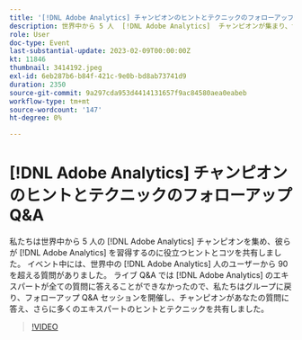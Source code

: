 ```yaml
---
title: '[!DNL Adobe Analytics] チャンピオンのヒントとテクニックのフォローアップ Q&A'
description: 世界中から 5 人  [!DNL Adobe Analytics]  チャンピオンが集まり、世界中のユーザーをマスターするのに役立つヒントやコツを  [!DNL Adobe Analytics]. During the event, over 90 questions were asked by [!DNL Adobe Analytics]  供しました。 ライブ Q&A では  [!DNL Adobe Analytics]  のエキスパートが全ての質問に答えることができなかったので、私たちはグループに戻り、フォローアップ Q&A セッションを開催し、チャンピオンがあなたの質問に答え、さらに多くのエキスパートのヒントとテクニックを共有しました。
role: User
doc-type: Event
last-substantial-update: 2023-02-09T00:00:00Z
kt: 11846
thumbnail: 3414192.jpeg
exl-id: 6eb287b6-b84f-421c-9e0b-bd8ab73741d9
duration: 2350
source-git-commit: 9a297cda953d4414131657f9ac84580aea0eabeb
workflow-type: tm+mt
source-wordcount: '147'
ht-degree: 0%

---
```


# [!DNL Adobe Analytics] チャンピオンのヒントとテクニックのフォローアップ Q&amp;A

私たちは世界中から 5 人の [!DNL Adobe Analytics] チャンピオンを集め、彼らが [!DNL Adobe Analytics] を習得するのに役立つヒントとコツを共有しました。 イベント中には、世界中の [!DNL Adobe Analytics] 人のユーザーから 90 を超える質問がありました。 ライブ Q&amp;A では [!DNL Adobe Analytics] のエキスパートが全ての質問に答えることができなかったので、私たちはグループに戻り、フォローアップ Q&amp;A セッションを開催し、チャンピオンがあなたの質問に答え、さらに多くのエキスパートのヒントとテクニックを共有しました。

>[!VIDEO](https://video.tv.adobe.com/v/3414192/?quality=12&learn=on)
